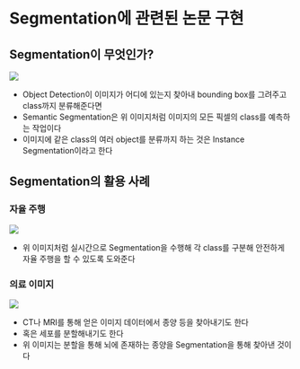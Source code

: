 # Segmentation에 관련된 논문 구현  
## Segmentation이 무엇인가?  
<img src = "https://www.jeremyjordan.me/content/images/2018/05/Screen-Shot-2018-05-17-at-7.42.16-PM.png">
  
- Object Detection이 이미지가 어디에 있는지 찾아내 bounding box를 그려주고 class까지 분류해준다면  
- Semantic Segmentation은 위 이미지처럼 이미지의 모든 픽셀의 class를 예측하는 작업이다  
- 이미지에 같은 class의 여러 object를 분류까지 하는 것은 Instance Segmentation이라고 한다  

## Segmentation의 활용 사례  
### 자율 주행  
<img src = "https://blogs.nvidia.co.kr/wp-content/uploads/sites/16/2017/02/ces-computer-vision-example-web-398x256.gif">  

- 위 이미지처럼 실시간으로 Segmentation을 수행해 각 class를 구분해 안전하게 자율 주행을 할 수 있도록 도와준다  

### 의료 이미지  
<img src = "https://developer-blogs.nvidia.com/wp-content/uploads/2021/09/BRaTS-fig-1.png">  

- CT나 MRI를 통해 얻은 이미지 데이터에서 종양 등을 찾아내기도 한다  
- 혹은 세포를 분할해내기도 한다  
- 위 이미지는 분할을 통해 뇌에 존재하는 종양을 Segmentation을 통해 찾아낸 것이다
